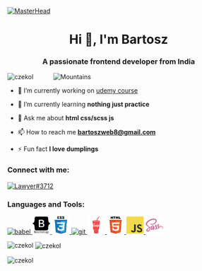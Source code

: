 [![MasterHead](https://developers.giphy.com/branch/master/static/api-512d36c09662682717108a38bbb5c57d.gif)](https://rishavchanda.io)
<h1 align="center">Hi 👋, I'm Bartosz</h1>
<h3 align="center">A passionate frontend developer from India</h3>
<img align="right" alt="Mountains" width="400" src="https://i.pinimg.com/originals/11/c0/0c/11c00c702d268a5a7789e801f995fbcc.gif">

<p align="left"> <img src="https://komarev.com/ghpvc/?username=czekol&label=Profile%20views&color=0e75b6&style=flat" alt="czekol" /> </p>

- 🔭 I’m currently working on [udemy course](https://www.udemy.com/course/komponenty-na-strony-www/)

- 🌱 I’m currently learning **nothing just practice**

- 💬 Ask me about **html css/scss js**

- 📫 How to reach me **bartoszweb8@gmail.com**

- ⚡ Fun fact **I love dumplings**

<h3 align="left">Connect with me:</h3>
<p align="left">
<a href="https://discord.gg/Lawyer#3712" target="blank"><img align="center" src="https://raw.githubusercontent.com/rahuldkjain/github-profile-readme-generator/master/src/images/icons/Social/discord.svg" alt="Lawyer#3712" height="30" width="40" /></a>
</p>

<h3 align="left">Languages and Tools:</h3>
<p align="left"> <a href="https://babeljs.io/" target="_blank" rel="noreferrer"> <img src="https://www.vectorlogo.zone/logos/babeljs/babeljs-icon.svg" alt="babel" width="40" height="40"/> </a> <a href="https://getbootstrap.com" target="_blank" rel="noreferrer"> <img src="https://raw.githubusercontent.com/devicons/devicon/master/icons/bootstrap/bootstrap-plain-wordmark.svg" alt="bootstrap" width="40" height="40"/> </a> <a href="https://www.w3schools.com/css/" target="_blank" rel="noreferrer"> <img src="https://raw.githubusercontent.com/devicons/devicon/master/icons/css3/css3-original-wordmark.svg" alt="css3" width="40" height="40"/> </a> <a href="https://git-scm.com/" target="_blank" rel="noreferrer"> <img src="https://www.vectorlogo.zone/logos/git-scm/git-scm-icon.svg" alt="git" width="40" height="40"/> </a> <a href="https://gulpjs.com" target="_blank" rel="noreferrer"> <img src="https://raw.githubusercontent.com/devicons/devicon/master/icons/gulp/gulp-plain.svg" alt="gulp" width="40" height="40"/> </a> <a href="https://www.w3.org/html/" target="_blank" rel="noreferrer"> <img src="https://raw.githubusercontent.com/devicons/devicon/master/icons/html5/html5-original-wordmark.svg" alt="html5" width="40" height="40"/> </a> <a href="https://developer.mozilla.org/en-US/docs/Web/JavaScript" target="_blank" rel="noreferrer"> <img src="https://raw.githubusercontent.com/devicons/devicon/master/icons/javascript/javascript-original.svg" alt="javascript" width="40" height="40"/> </a> <a href="https://sass-lang.com" target="_blank" rel="noreferrer"> <img src="https://raw.githubusercontent.com/devicons/devicon/master/icons/sass/sass-original.svg" alt="sass" width="40" height="40"/> </a> </p>

<p><img align="left" src="https://github-readme-stats.vercel.app/api/top-langs?username=czekol&show_icons=true&locale=en&layout=compact" alt="czekol" /></p>

<p>&nbsp;<img align="center" src="https://github-readme-stats.vercel.app/api?username=czekol&show_icons=true&locale=en" alt="czekol" /></p>

<p><img align="center" src="https://github-readme-streak-stats.herokuapp.com/?user=czekol&" alt="czekol" /></p>
